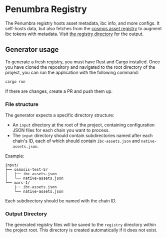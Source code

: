 # Penumbra Registry

The Penumbra registry hosts asset metadata, ibc info, and more configs.
It self-hosts data, but also fetches from the [cosmos asset registry](https://github.com/cosmos/chain-registry) to
augment ibc tokens with metadata.
Visit [the registry directory](../registry) for the output.

## Generator usage

To generate a fresh registry, you must have Rust and Cargo installed. Once you have cloned the repository and navigated
to the root directory of the project, you can run the application with the following command:

```bash
cargo run
```

If there are changes, create a PR and push them up.

### File structure

The generator expects a specific directory structure:

- An `input` directory at the root of the project, containing configuration JSON files for each chain you want to
  process.
- The `input` directory should contain subdirectories named after each chain's ID, each of which should
  contain `ibc-assets.json` and `native-assets.json`.

Example:

```
input/
├── osmosis-test-5/
│   ├── ibc-assets.json
│   └── native-assets.json
└── mars-1/
    ├── ibc-assets.json
    └── native-assets.json
```

Each subdirectory should be named with the chain ID.

### Output Directory

The generated registry files will be saved to the `registry` directory within the project root. This directory is
created automatically if it does not exist.
